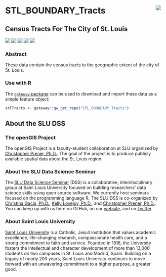 # STL_BOUNDARY_Tracts <img src="https://slu-dss.github.io/img/gisLogoSm.png" align="right" />
## Census Tracts For The City of St. Louis
[![](https://img.shields.io/badge/extent-City%20of%20St.%20Louis-red.svg)](https://github.com/slu-openGIS/STL_BOUNDARY_Tracts/)
[![](https://img.shields.io/badge/category-census%20geography-orange.svg)](https://github.com/slu-openGIS/STL_BOUNDARY_Tracts/)
[![](https://img.shields.io/github/release/slu-openGIS/STL_BOUNDARY_Tracts.svg?label=version)](https://github.com/slu-openGIS/STL_BOUNDARY_Tracts/releases)
[![](https://img.shields.io/github/last-commit/slu-openGIS/STL_BOUNDARY_Tracts.svg)](https://github.com/slu-openGIS/STL_BOUNDARY_Tracts/commits/master)
[![](https://img.shields.io/github/repo-size/slu-openGIS/STL_BOUNDARY_Tracts.svg)](https://github.com/slu-openGIS/STL_BOUNDARY_Tracts/)

### Abstract
These data contain the census tracts to the geographic extent of the city of St. Louis.

### Use with R
The [`gateway` package](https://github.com/slu-openGIS/gateway) can be used to download and import these data as a simple feature object:

```r
stlTracts <- gateway::gw_get_repo("STL_BOUNDARY_Tracts")
```

## About the SLU DSS
### The openGIS Project
The openGIS Project is a faculty-student collaboration at SLU organized by [Christopher Prener, Ph.D.](mailto:chris.prener@slu.edu}). The goal of the project is to produce publicly available spatial data about the St. Louis region.

### About the SLU Data Science Seminar
The [SLU Data Science Seminar](https://slu-dss.githb.io) (DSS) is a collaborative, interdisciplinary group at Saint Louis University focused on building researchers’ data science skills using open source software. We currently host seminars focused on the programming language R. The SLU DSS is co-organized by [Christina Gacia, Ph.D.](mailto:christina.garcia@slu.edu), [Kelly Lovejoy, Ph.D.](mailto:kelly.lovejoy@slu.edu@slu.edu), and [Christopher Prener, Ph.D.](mailto:chris.prener@slu.edu}). You can keep up with us here on GitHub, on our [website](https://slu-dss.githb.io), and on [Twitter](https://twitter.com/SLUDSS).

### About Saint Louis University
[Saint Louis University](http://wwww.slu.edu) is a Catholic, Jesuit institution that values academic excellence, life-changing research, compassionate health care, and a strong commitment to faith and service. Founded in 1818, the University fosters the intellectual and character development of more than 13,000 students on two campuses in St. Louis and Madrid, Spain. Building on a legacy of nearly 200 years, Saint Louis University continues to move forward with an unwavering commitment to a higher purpose, a greater good.
